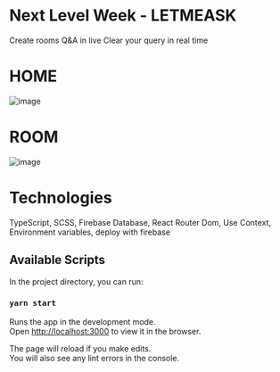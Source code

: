 # Next Level Week - LETMEASK

Create rooms Q&A in live
Clear your query in real time

# HOME

![image](https://user-images.githubusercontent.com/99768610/177207975-0e378cda-66a4-4b4e-97e3-0a97e9d804ba.png)

# ROOM 

![image](https://user-images.githubusercontent.com/99768610/177196750-f60e9dbf-d311-4409-ab07-93ca10cba68f.png)


# Technologies

TypeScript, SCSS, Firebase Database, React Router Dom, Use Context, Environment variables, deploy with firebase

## Available Scripts

In the project directory, you can run:

### `yarn start`

Runs the app in the development mode.\
Open [http://localhost:3000](http://localhost:3000) to view it in the browser.

The page will reload if you make edits.\
You will also see any lint errors in the console.

